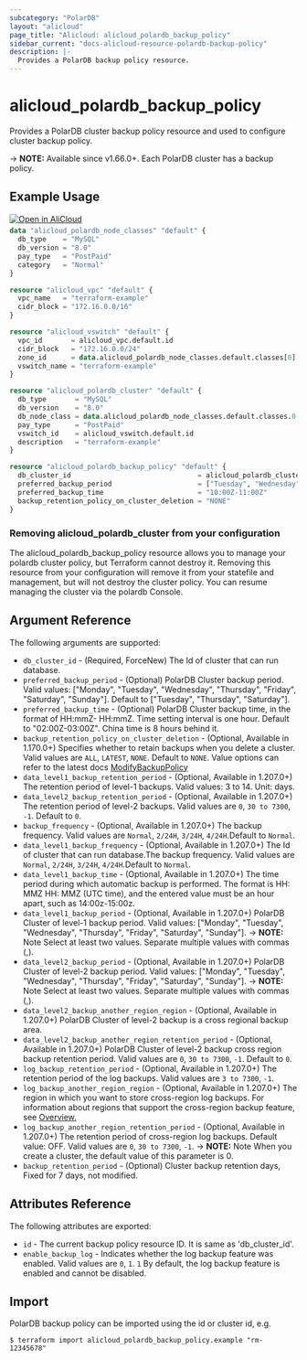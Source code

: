 ```yaml
---
subcategory: "PolarDB"
layout: "alicloud"
page_title: "Alicloud: alicloud_polardb_backup_policy"
sidebar_current: "docs-alicloud-resource-polardb-backup-policy"
description: |-
  Provides a PolarDB backup policy resource.
---
```


# alicloud_polardb_backup_policy

Provides a PolarDB cluster backup policy resource and used to configure cluster backup policy.

-> **NOTE:** Available since v1.66.0+. Each PolarDB cluster has a backup policy.

## Example Usage

<div style="display: block;margin-bottom: 40px;"><div class="oics-button" style="float: right;position: absolute;margin-bottom: 10px;">
  <a href="https://api.aliyun.com/terraform?resource=alicloud_polardb_backup_policy&exampleId=f5565a5b-5785-c4dd-9d94-fc3aba351fc27569cf8d&activeTab=example&spm=docs.r.polardb_backup_policy.0.f5565a5b57&intl_lang=EN_US" target="_blank">
    <img alt="Open in AliCloud" src="https://img.alicdn.com/imgextra/i1/O1CN01hjjqXv1uYUlY56FyX_!!6000000006049-55-tps-254-36.svg" style="max-height: 44px; max-width: 100%;">
  </a>
</div></div>

```terraform
data "alicloud_polardb_node_classes" "default" {
  db_type    = "MySQL"
  db_version = "8.0"
  pay_type   = "PostPaid"
  category   = "Normal"
}

resource "alicloud_vpc" "default" {
  vpc_name   = "terraform-example"
  cidr_block = "172.16.0.0/16"
}

resource "alicloud_vswitch" "default" {
  vpc_id       = alicloud_vpc.default.id
  cidr_block   = "172.16.0.0/24"
  zone_id      = data.alicloud_polardb_node_classes.default.classes[0].zone_id
  vswitch_name = "terraform-example"
}

resource "alicloud_polardb_cluster" "default" {
  db_type       = "MySQL"
  db_version    = "8.0"
  db_node_class = data.alicloud_polardb_node_classes.default.classes.0.supported_engines.0.available_resources.0.db_node_class
  pay_type      = "PostPaid"
  vswitch_id    = alicloud_vswitch.default.id
  description   = "terraform-example"
}

resource "alicloud_polardb_backup_policy" "default" {
  db_cluster_id                               = alicloud_polardb_cluster.default.id
  preferred_backup_period                     = ["Tuesday", "Wednesday"]
  preferred_backup_time                       = "10:00Z-11:00Z"
  backup_retention_policy_on_cluster_deletion = "NONE"
}
```
### Removing alicloud_polardb_cluster from your configuration
 
The alicloud_polardb_backup_policy resource allows you to manage your polardb cluster policy, but Terraform cannot destroy it. Removing this resource from your configuration will remove it from your statefile and management, but will not destroy the cluster policy. You can resume managing the cluster via the polardb Console.
 
## Argument Reference

The following arguments are supported:

* `db_cluster_id` - (Required, ForceNew) The Id of cluster that can run database.
* `preferred_backup_period` - (Optional) PolarDB Cluster backup period. Valid values: ["Monday", "Tuesday", "Wednesday", "Thursday", "Friday", "Saturday", "Sunday"]. Default to ["Tuesday", "Thursday", "Saturday"].
* `preferred_backup_time` - (Optional) PolarDB Cluster backup time, in the format of HH:mmZ- HH:mmZ. Time setting interval is one hour. Default to "02:00Z-03:00Z". China time is 8 hours behind it.
* `backup_retention_policy_on_cluster_deletion` - (Optional, Available in 1.170.0+) Specifies whether to retain backups when you delete a cluster. Valid values are `ALL`, `LATEST`, `NONE`. Default to `NONE`. Value options can refer to the latest docs [ModifyBackupPolicy](https://www.alibabacloud.com/help/en/polardb/latest/modifybackuppolicy)
* `data_level1_backup_retention_period` - (Optional, Available in 1.207.0+) The retention period of level-1 backups. Valid values: 3 to 14. Unit: days.
* `data_level2_backup_retention_period` - (Optional, Available in 1.207.0+) The retention period of level-2 backups. Valid values are `0`, `30 to 7300`, `-1`. Default to `0`.
* `backup_frequency` - (Optional, Available in 1.207.0+) The backup frequency. Valid values are `Normal`, `2/24H`, `3/24H`, `4/24H`.Default to `Normal`.
* `data_level1_backup_frequency` - (Optional, Available in 1.207.0+) The Id of cluster that can run database.The backup frequency. Valid values are `Normal`, `2/24H`, `3/24H`, `4/24H`.Default to `Normal`.
* `data_level1_backup_time` - (Optional, Available in 1.207.0+) The time period during which automatic backup is performed. The format is HH: MMZ HH: MMZ (UTC time), and the entered value must be an hour apart, such as 14:00z-15:00z.
* `data_level1_backup_period` - (Optional, Available in 1.207.0+) PolarDB Cluster of level-1 backup period. Valid values: ["Monday", "Tuesday", "Wednesday", "Thursday", "Friday", "Saturday", "Sunday"].
  -> **NOTE:** Note Select at least two values. Separate multiple values with commas (,).
* `data_level2_backup_period` - (Optional, Available in 1.207.0+) PolarDB Cluster of level-2 backup period. Valid values: ["Monday", "Tuesday", "Wednesday", "Thursday", "Friday", "Saturday", "Sunday"].
  -> **NOTE:** Note Select at least two values. Separate multiple values with commas (,).
* `data_level2_backup_another_region_region` - (Optional, Available in 1.207.0+) PolarDB Cluster of level-2 backup is a cross regional backup area.
* `data_level2_backup_another_region_retention_period` - (Optional, Available in 1.207.0+) PolarDB Cluster of level-2 backup cross region backup retention period. Valid values are `0`, `30 to 7300`, `-1`. Default to `0`.
* `log_backup_retention_period` - (Optional, Available in 1.207.0+) The retention period of the log backups. Valid values are `3 to 7300`, `-1`.
* `log_backup_another_region_region` - (Optional, Available in 1.207.0+) The region in which you want to store cross-region log backups. For information about regions that support the cross-region backup feature, see [Overview.](https://www.alibabacloud.com/help/en/polardb/latest/backup-and-restoration-overview)
* `log_backup_another_region_retention_period` - (Optional, Available in 1.207.0+) The retention period of cross-region log backups. Default value: OFF. Valid values are `0`, `30 to 7300`, `-1`.
  -> **NOTE:** Note When you create a cluster, the default value of this parameter is 0.
* `backup_retention_period` - (Optional) Cluster backup retention days, Fixed for 7 days, not modified.

## Attributes Reference

The following attributes are exported:

* `id` - The current backup policy resource ID. It is same as 'db_cluster_id'.
* `enable_backup_log` - Indicates whether the log backup feature was enabled. Valid values are `0`, `1`. `1` By default, the log backup feature is enabled and cannot be disabled.

## Import

PolarDB backup policy can be imported using the id or cluster id, e.g.

```shell
$ terraform import alicloud_polardb_backup_policy.example "rm-12345678"
```
